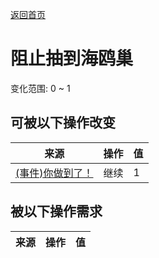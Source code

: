 [返回首页](index.md)  
# 阻止抽到海鸥巢  
变化范围: 0 ~ 1  
## 可被以下操作改变  
来源  |  操作  |  值  
----  |  ----  |  ----  
[(事件)你做到了！](Event_SeagullNest.md)  |  继续  |  1  
## 被以下操作需求  
来源  |  操作  |  值  
----  |  ----  |  ----  
